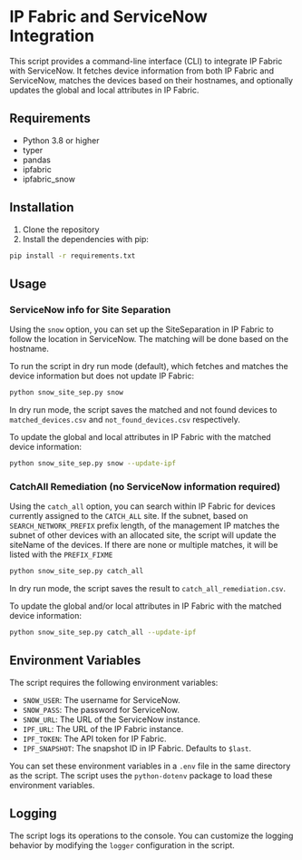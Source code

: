 # IP Fabric and ServiceNow Integration

This script provides a command-line interface (CLI) to integrate IP Fabric with ServiceNow. It fetches device information from both IP Fabric and ServiceNow, matches the devices based on their hostnames, and optionally updates the global and local attributes in IP Fabric.

## Requirements

- Python 3.8 or higher
- typer
- pandas
- ipfabric
- ipfabric_snow

## Installation

1. Clone the repository
2. Install the dependencies with pip:

```bash
pip install -r requirements.txt
```

## Usage

### ServiceNow info for Site Separation

Using the `snow` option, you can set up the SiteSeparation in IP Fabric to follow the location in ServiceNow. The matching will be done based on the hostname.

To run the script in dry run mode (default), which fetches and matches the device information but does not update IP Fabric:

```bash
python snow_site_sep.py snow
```

In dry run mode, the script saves the matched and not found devices to `matched_devices.csv` and `not_found_devices.csv` respectively.

To update the global and local attributes in IP Fabric with the matched device information:

```bash
python snow_site_sep.py snow --update-ipf
```

### CatchAll Remediation (no ServiceNow information required)

Using the `catch_all` option, you can search within IP Fabric for devices currently assigned to the `CATCH_ALL` site.
If the subnet, based on `SEARCH_NETWORK_PREFIX` prefix length, of the management IP matches the subnet of other devices with an allocated site, the script will update the siteName of the devices.
If there are none or multiple matches, it will be listed with the `PREFIX_FIXME`

```bash
python snow_site_sep.py catch_all
```

In dry run mode, the script saves the result to `catch_all_remediation.csv`.

To update the global and/or local attributes in IP Fabric with the matched device information:

```bash
python snow_site_sep.py catch_all --update-ipf
```

## Environment Variables

The script requires the following environment variables:

- `SNOW_USER`: The username for ServiceNow.
- `SNOW_PASS`: The password for ServiceNow.
- `SNOW_URL`: The URL of the ServiceNow instance.
- `IPF_URL`: The URL of the IP Fabric instance.
- `IPF_TOKEN`: The API token for IP Fabric.
- `IPF_SNAPSHOT`: The snapshot ID in IP Fabric. Defaults to `$last`.

You can set these environment variables in a `.env` file in the same directory as the script. The script uses the `python-dotenv` package to load these environment variables.

## Logging

The script logs its operations to the console. You can customize the logging behavior by modifying the `logger` configuration in the script.
